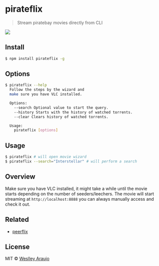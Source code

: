 # pirateflix

> Stream piratebay movies directly from CLI

<img src="./preview.png" />

## Install

```sh
$ npm install pirateflix -g
```

## Options

```sh
$ pirateflix --help
  Follow the steps by the wizard and
  make sure you have VLC installed.

  Options:
    --search Optional value to start the query.
    --history Starts with the history of watched torrents.
    --clear Clears history of watched torrents.

  Usage:
    pirateflix [options]
```


## Usage

```sh
$ pirateflix # will open movie wizard
$ pirateflix --search="Interstellar" # will perform a search
```

## Overview

Make sure you have VLC installed, it might take a while until the movie starts depending on the number
of seeders/leechers. The movie will start streaming at `http://localhost:8888` you can always
manually access and check it out.

## Related

* [peerflix](https://github.com/mafintosh/peerflix)

## License

MIT © [Weslley Araujo](https://twitter.com/_weslleyaraujo)
